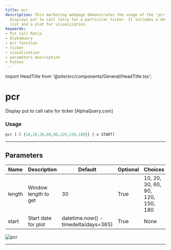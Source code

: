 ```yaml
---
title: pcr
description: This marketing webpage demonstrates the usage of the 'pcr' function that
  displays put to call ratio for a particular ticker. It includes a detailed parameters'
  list and a plot for visualization.
keywords:
- Put Call Ratio
- AlphaQuery
- pcr function
- ticker
- visualization
- parameters description
- Python
---
```


import HeadTitle from '@site/src/components/General/HeadTitle.tsx';

<HeadTitle title="pcr - Options - Stocks - Reference | OpenBB Terminal Docs" />

# pcr

Display put to call ratio for ticker [AlphaQuery.com]

### Usage

```python
pcr [-l {10,20,30,60,90,120,150,180}] [-s START]
```

---

## Parameters

| Name | Description | Default | Optional | Choices |
| ---- | ----------- | ------- | -------- | ------- |
| length | Window length to get | 30 | True | 10, 20, 30, 60, 90, 120, 150, 180 |
| start | Start date for plot | datetime.now() - timedelta(days=365) | True | None |

![pcr](https://user-images.githubusercontent.com/46355364/154286299-19ea423d-28e7-48d7-a5f3-621f0428fd4a.png)

---
